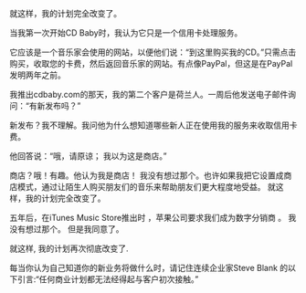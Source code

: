 就这样，我的计划完全改变了。

当我第一次开始CD Baby时，我认为它只是一个信用卡处理服务。

它应该是一个音乐家会使用的网站，以便他们说：“到这里购买我的CD。”只需点击购买，收取您的卡费，然后返回音乐家的网站。有点像PayPal，但这是在PayPal发明两年之前。

我推出cdbaby.com的那天，我的第二个客户是荷兰人。一周后他发送电子邮件询问：“有新发布吗？”

新发布？我不理解。我问他为什么想知道哪些新人正在使用我的服务来收取信用卡费。

他回答说：“哦，请原谅； 我以为这是商店。”

商店？哦！有趣。他认为我是商店！ 我没有想过那个。也许如果我把它设置成商店模式，通过让陌生人购买朋友们的音乐来帮助朋友们更大程度地受益。
就这样，我的计划完全改变了。

五年后，在iTunes Music Store推出时 ，苹果公司要求我们成为数字分销商 。 我没有想过那个。 但是我同意了。

就这样, 我的计划再次彻底改变了.

每当你认为自己知道你的新业务将做什么时，请记住连续企业家Steve Blank 的以下引言:“任何商业计划都无法经得起与客户初次接触。”